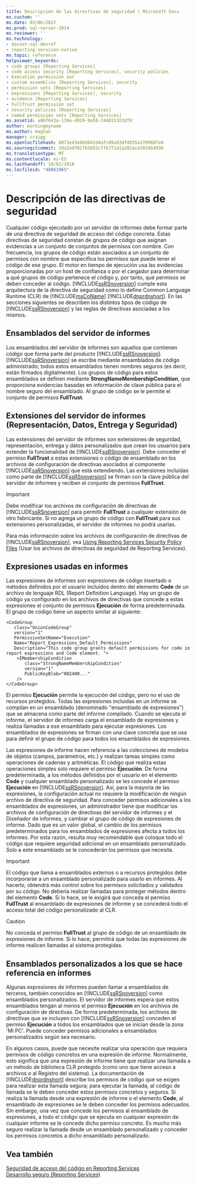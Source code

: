 ```yaml
---
title: Descripción de las directivas de seguridad | Microsoft Docs
ms.custom: ''
ms.date: 03/06/2017
ms.prod: sql-server-2014
ms.reviewer: ''
ms.technology:
- docset-sql-devref
- reporting-services-native
ms.topic: reference
helpviewer_keywords:
- code groups [Reporting Services]
- code access security [Reporting Services], security policies
- Execution permission set
- custom assemblies [Reporting Services], security
- permission sets [Reporting Services]
- expressions [Reporting Services], security
- evidence [Reporting Services]
- FullTrust permission set
- security policies [Reporting Services]
- named permission sets [Reporting Services]
ms.assetid: a9bf043a-139a-4929-9a58-244815323df0
author: markingmyname
ms.author: maghan
manager: craigg
ms.openlocfilehash: 8871e43e88d042d4afc89a83dfd035a3709687e6
ms.sourcegitcommit: 3da2edf82763852cff6772a1a282ace3034b4936
ms.translationtype: MT
ms.contentlocale: es-ES
ms.lasthandoff: 10/02/2018
ms.locfileid: "48061965"
---
```

# <a name="understanding-security-policies"></a>Descripción de las directivas de seguridad
  Cualquier código ejecutado por un servidor de informes debe formar parte de una directiva de seguridad de acceso del código concreta. Estas directivas de seguridad constan de grupos de código que asignan evidencias a un conjunto de conjuntos de permisos con nombre. Con frecuencia, los grupos de código están asociados a un conjunto de permisos con nombre que especifica los permisos que puede tener el código de ese grupo. El motor en tiempo de ejecución usa las evidencias proporcionadas por un host de confianza o por el cargador para determinar a qué grupos de código pertenece el código y, por tanto, qué permisos se deben conceder al código. [!INCLUDE[ssRSnoversion](../../../includes/ssrsnoversion-md.md)] cumple esta arquitectura de la directiva de seguridad como lo define Common Language Runtime (CLR) de [!INCLUDE[msCoName](../../../includes/msconame-md.md)] [!INCLUDE[dnprdnshort](../../../includes/dnprdnshort-md.md)]. En las secciones siguientes se describen los distintos tipos de código de [!INCLUDE[ssRSnoversion](../../../includes/ssrsnoversion-md.md)] y las reglas de directivas asociadas a los mismos.  
  
## <a name="report-server-assemblies"></a>Ensamblados del servidor de informes  
 Los ensamblados del servidor de informes son aquellos que contienen código que forma parte del producto [!INCLUDE[ssRSnoversion](../../../includes/ssrsnoversion-md.md)]. [!INCLUDE[ssRSnoversion](../../../includes/ssrsnoversion-md.md)] se escribe mediante ensamblados de código administrado; todos estos ensamblados tienen nombres seguros (es decir, están firmados digitalmente). Los grupos de código para estos ensamblados se definen mediante **StrongNameMembershipCondition**, que proporciona evidencias basadas en información de clave pública para el nombre seguro del ensamblado. Al grupo de código se le permite el conjunto de permisos **FullTrust**.  
  
## <a name="report-server-extensions-rendering-data-delivery-and-security"></a>Extensiones del servidor de informes (Representación, Datos, Entrega y Seguridad)  
 Las extensiones del servidor de informes son extensiones de seguridad, representación, entrega y datos personalizados que crean los usuarios para extender la funcionalidad de [!INCLUDE[ssRSnoversion](../../../includes/ssrsnoversion-md.md)]. Debe conceder el permiso **FullTrust** a estas extensiones o código de ensamblado en los archivos de configuración de directivas asociados al componente [!INCLUDE[ssRSnoversion](../../../includes/ssrsnoversion-md.md)] que está extendiendo. Las extensiones incluidas como parte de [!INCLUDE[ssRSnoversion](../../../includes/ssrsnoversion-md.md)] se firman con la clave pública del servidor de informes y reciben el conjunto de permisos **FullTrust**.  
  
> [!IMPORTANT]  
>  Debe modificar los archivos de configuración de directivas de [!INCLUDE[ssRSnoversion](../../../includes/ssrsnoversion-md.md)] para permitir **FullTrust** a cualquier extensión de otro fabricante. Si no agrega un grupo de código con **FullTrust** para sus extensiones personalizadas, el servidor de informes no podrá usarlas.  
  
 Para más información sobre los archivos de configuración de directivas de [!INCLUDE[ssRSnoversion](../../../includes/ssrsnoversion-md.md)], vea [Using Reporting Services Security Policy Files](using-reporting-services-security-policy-files.md) (Usar los archivos de directivas de seguridad de Reporting Services).  
  
## <a name="expressions-used-in-reports"></a>Expresiones usadas en informes  
 Las expresiones de informes son expresiones de código insertado o métodos definidos por el usuario incluidos dentro del elemento **Code** de un archivo de lenguaje RDL (Report Definition Language). Hay un grupo de código ya configurado en los archivos de directivas que concede a estas expresiones el conjunto de permisos **Ejecución** de forma predeterminada. El grupo de código tiene un aspecto similar al siguiente:  
  
```  
<CodeGroup  
   class="UnionCodeGroup"  
   version="1"  
   PermissionSetName="Execution"  
   Name="Report_Expressions_Default_Permissions"  
   Description="This code group grants default permissions for code in report expressions and Code element. ">  
    <IMembershipCondition  
       class="StrongNameMembershipCondition"  
       version="1"  
       PublicKeyBlob="002400..."  
    />  
</CodeGroup>  
```  
  
 El permiso **Ejecución** permite la ejecución del código, pero no el uso de recursos protegidos. Todas las expresiones incluidas en un informe se compilan en un ensamblado (denominado "ensamblado de expresiones") que se almacena como parte del informe compilado. Cuando se ejecuta el informe, el servidor de informes carga el ensamblado de expresiones y realiza llamadas a ese ensamblado para ejecutar expresiones. Los ensamblados de expresiones se firman con una clave concreta que se usa para definir el grupo de código para todos los ensamblados de expresiones.  
  
 Las expresiones de informe hacen referencia a las colecciones de modelos de objetos (campos, parámetros, etc.) y realizan tareas simples como operaciones de cadenas y aritméticas. El código que realiza estas operaciones simples solo requiere el permiso **Ejecución**. De forma predeterminada, a los métodos definidos por el usuario en el elemento **Code** y cualquier ensamblado personalizado se les concede el permiso **Ejecución** en [!INCLUDE[ssRSnoversion](../../../includes/ssrsnoversion-md.md)]. Así, para la mayoría de las expresiones, la configuración actual no requiere la modificación de ningún archivo de directiva de seguridad. Para conceder permisos adicionales a los ensamblados de expresiones, un administrador tiene que modificar los archivos de configuración de directivas del servidor de informes y el Diseñador de informes, y cambiar el grupo de código de expresiones de informe. Dado que es un valor global, el cambio de los permisos predeterminados para los ensamblados de expresiones afecta a todos los informes. Por esta razón, resulta muy recomendable que coloque todo el código que requiere seguridad adicional en un ensamblado personalizado. Solo a este ensamblado se le concederán los permisos que necesita.  
  
> [!IMPORTANT]  
>  El código que llama a ensamblados externos o a recursos protegidos debe incorporarse a un ensamblado personalizado para usarlo en informes. Al hacerlo, obtendrá más control sobre los permisos solicitados y validados por su código. No debería realizar llamadas para proteger métodos dentro del elemento **Code**. Si lo hace, se le exigirá que conceda el permiso **FullTrust** al ensamblado de expresiones de informe y se concederá todo el acceso total del código personalizado al CLR.  
  
> [!CAUTION]  
>  No conceda el permiso **FullTrust** al grupo de código de un ensamblado de expresiones de informe. Si lo hace, permitirá que todas las expresiones de informe realicen llamadas al sistema protegidas.  
  
## <a name="custom-assemblies-referenced-in-reports"></a>Ensamblados personalizados a los que se hace referencia en informes  
 Algunas expresiones de informes pueden llamar a ensamblados de terceros, también conocidos en [!INCLUDE[ssRSnoversion](../../../includes/ssrsnoversion-md.md)] como ensamblados personalizados. El servidor de informes espera que estos ensamblados tengan al menos el permiso **Ejecución** en los archivos de configuración de directivas. De forma predeterminada, los archivos de directivas que se incluyen con [!INCLUDE[ssRSnoversion](../../../includes/ssrsnoversion-md.md)] conceden el permiso **Ejecución** a todos los ensamblados que se inician desde la zona 'Mi PC'. Puede conceder permisos adicionales a ensamblados personalizados según sea necesario.  
  
 En algunos casos, puede que necesite realizar una operación que requiera permisos de código concretos en una expresión de informe. Normalmente, esto significa que una expresión de informe tiene que realizar una llamada a un método de biblioteca CLR protegido (como uno que tiene acceso a archivos o al Registro del sistema). La documentación de [!INCLUDE[dnprdnshort](../../../includes/dnprdnshort-md.md)] describe los permisos de código que se exigen para realizar esta llamada segura; para ejecutar la llamada, al código de llamada se le deben conceder estos permisos concretos y seguros. Si realiza la llamada desde una expresión de informe o el elemento **Code**, al ensamblado de expresiones se le deben conceder los permisos adecuados. Sin embargo, una vez que concede los permisos al ensamblado de expresiones, a todo el código que se ejecuta en cualquier expresión de cualquier informe se le concede dicho permiso concreto. Es mucho más seguro realizar la llamada desde un ensamblado personalizado y conceder los permisos concretos a dicho ensamblado personalizado.  
  
## <a name="see-also"></a>Vea también  
 [Seguridad de acceso del código en Reporting Services](code-access-security-in-reporting-services.md)   
 [Desarrollo seguro &#40;Reporting Services&#41;](secure-development-reporting-services.md)  
  
  
